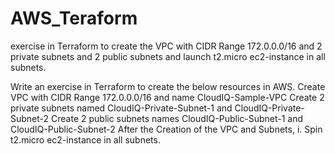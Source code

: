 # AWS_Teraform
exercise in Terraform to create the VPC with CIDR Range 172.0.0.0/16  and 2 private subnets and 2 public subnets and launch t2.micro ec2-instance in all subnets.



Write an exercise in Terraform to create the below resources in AWS.
Create VPC with CIDR Range 172.0.0.0/16 and name CloudIQ-Sample-VPC
Create 2 private subnets named CloudIQ-Private-Subnet-1 and CloudIQ-Private-Subnet-2
Create 2 public subnets names CloudIQ-Public-Subnet-1 and CloudIQ-Public-Subnet-2
After the Creation of the VPC and Subnets,
                                                               i.      Spin t2.micro ec2-instance in all subnets.

